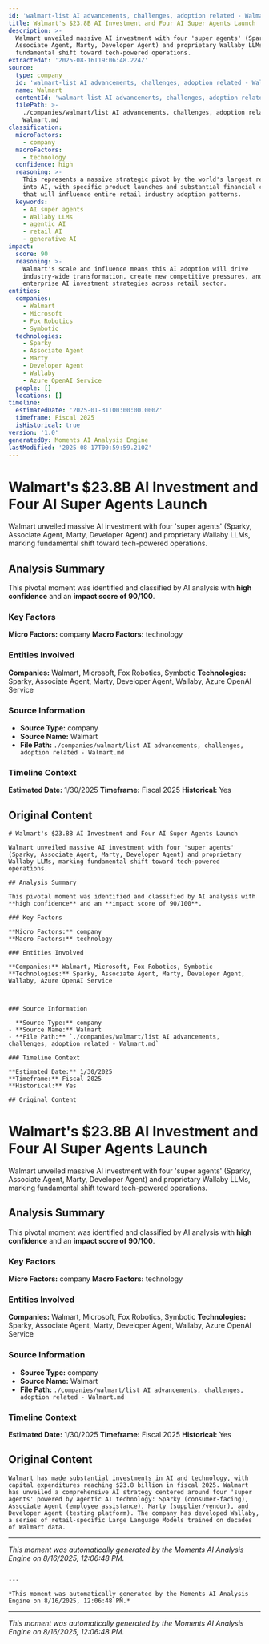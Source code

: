 ```yaml
---
id: 'walmart-list AI advancements, challenges, adoption related - Walmart-moment-1'
title: Walmart's $23.8B AI Investment and Four AI Super Agents Launch
description: >-
  Walmart unveiled massive AI investment with four 'super agents' (Sparky,
  Associate Agent, Marty, Developer Agent) and proprietary Wallaby LLMs, marking
  fundamental shift toward tech-powered operations.
extractedAt: '2025-08-16T19:06:48.224Z'
source:
  type: company
  id: 'walmart-list AI advancements, challenges, adoption related - Walmart'
  name: Walmart
  contentId: 'walmart-list AI advancements, challenges, adoption related - Walmart'
  filePath: >-
    ./companies/walmart/list AI advancements, challenges, adoption related -
    Walmart.md
classification:
  microFactors:
    - company
  macroFactors:
    - technology
  confidence: high
  reasoning: >-
    This represents a massive strategic pivot by the world's largest retailer
    into AI, with specific product launches and substantial financial commitment
    that will influence entire retail industry adoption patterns.
  keywords:
    - AI super agents
    - Wallaby LLMs
    - agentic AI
    - retail AI
    - generative AI
impact:
  score: 90
  reasoning: >-
    Walmart's scale and influence means this AI adoption will drive
    industry-wide transformation, create new competitive pressures, and validate
    enterprise AI investment strategies across retail sector.
entities:
  companies:
    - Walmart
    - Microsoft
    - Fox Robotics
    - Symbotic
  technologies:
    - Sparky
    - Associate Agent
    - Marty
    - Developer Agent
    - Wallaby
    - Azure OpenAI Service
  people: []
  locations: []
timeline:
  estimatedDate: '2025-01-31T00:00:00.000Z'
  timeframe: Fiscal 2025
  isHistorical: true
version: '1.0'
generatedBy: Moments AI Analysis Engine
lastModified: '2025-08-17T00:59:59.210Z'
---
```

# Walmart's $23.8B AI Investment and Four AI Super Agents Launch

Walmart unveiled massive AI investment with four 'super agents' (Sparky, Associate Agent, Marty, Developer Agent) and proprietary Wallaby LLMs, marking fundamental shift toward tech-powered operations.

## Analysis Summary

This pivotal moment was identified and classified by AI analysis with **high confidence** and an **impact score of 90/100**.

### Key Factors

**Micro Factors:** company
**Macro Factors:** technology

### Entities Involved

**Companies:** Walmart, Microsoft, Fox Robotics, Symbotic
**Technologies:** Sparky, Associate Agent, Marty, Developer Agent, Wallaby, Azure OpenAI Service



### Source Information

- **Source Type:** company
- **Source Name:** Walmart
- **File Path:** `./companies/walmart/list AI advancements, challenges, adoption related - Walmart.md`

### Timeline Context

**Estimated Date:** 1/30/2025
**Timeframe:** Fiscal 2025
**Historical:** Yes

## Original Content

```
# Walmart's $23.8B AI Investment and Four AI Super Agents Launch

Walmart unveiled massive AI investment with four 'super agents' (Sparky, Associate Agent, Marty, Developer Agent) and proprietary Wallaby LLMs, marking fundamental shift toward tech-powered operations.

## Analysis Summary

This pivotal moment was identified and classified by AI analysis with **high confidence** and an **impact score of 90/100**.

### Key Factors

**Micro Factors:** company
**Macro Factors:** technology

### Entities Involved

**Companies:** Walmart, Microsoft, Fox Robotics, Symbotic
**Technologies:** Sparky, Associate Agent, Marty, Developer Agent, Wallaby, Azure OpenAI Service



### Source Information

- **Source Type:** company
- **Source Name:** Walmart
- **File Path:** `./companies/walmart/list AI advancements, challenges, adoption related - Walmart.md`

### Timeline Context

**Estimated Date:** 1/30/2025
**Timeframe:** Fiscal 2025
**Historical:** Yes

## Original Content

```
# Walmart's $23.8B AI Investment and Four AI Super Agents Launch

Walmart unveiled massive AI investment with four 'super agents' (Sparky, Associate Agent, Marty, Developer Agent) and proprietary Wallaby LLMs, marking fundamental shift toward tech-powered operations.

## Analysis Summary

This pivotal moment was identified and classified by AI analysis with **high confidence** and an **impact score of 90/100**.

### Key Factors

**Micro Factors:** company
**Macro Factors:** technology

### Entities Involved

**Companies:** Walmart, Microsoft, Fox Robotics, Symbotic
**Technologies:** Sparky, Associate Agent, Marty, Developer Agent, Wallaby, Azure OpenAI Service



### Source Information

- **Source Type:** company
- **Source Name:** Walmart
- **File Path:** `./companies/walmart/list AI advancements, challenges, adoption related - Walmart.md`

### Timeline Context

**Estimated Date:** 1/30/2025
**Timeframe:** Fiscal 2025
**Historical:** Yes

## Original Content

```
Walmart has made substantial investments in AI and technology, with capital expenditures reaching $23.8 billion in fiscal 2025. Walmart has unveiled a comprehensive AI strategy centered around four 'super agents' powered by agentic AI technology: Sparky (consumer-facing), Associate Agent (employee assistance), Marty (supplier/vendor), and Developer Agent (testing platform). The company has developed Wallaby, a series of retail-specific Large Language Models trained on decades of Walmart data.
```

---

*This moment was automatically generated by the Moments AI Analysis Engine on 8/16/2025, 12:06:48 PM.*

```

---

*This moment was automatically generated by the Moments AI Analysis Engine on 8/16/2025, 12:06:48 PM.*

```

---

*This moment was automatically generated by the Moments AI Analysis Engine on 8/16/2025, 12:06:48 PM.*
